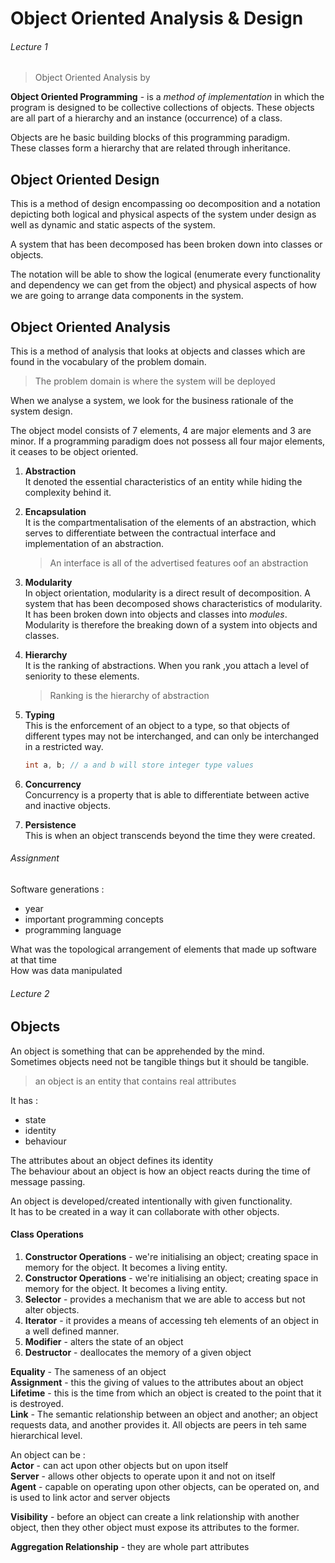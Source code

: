 # Object Oriented Analysis & Design

###### Lecture 1

> Object Oriented Analysis by

**Object Oriented Programming** - is a _method of implementation_ in which the program is designed to be collective collections of objects. These objects are all part of a hierarchy and an instance (occurrence) of a class.

Objects are he basic building blocks of this programming paradigm.  
These classes form a hierarchy that are related through inheritance.

## Object Oriented Design

This is a method of design encompassing oo decomposition and a notation depicting both logical and physical aspects of the system under design as well as dynamic and static aspects of the system.

A system that has been decomposed has been broken down into classes or objects.

The notation will be able to show the logical (enumerate every functionality and dependency we can get from the object) and physical aspects of how we are going to arrange data components in the system.

## Object Oriented Analysis

This is a method of analysis that looks at objects and classes which are found in the vocabulary of the problem domain.

> The problem domain is where the system will be deployed

When we analyse a system, we look for the business rationale of the system design.

The object model consists of 7 elements, 4 are major elements and 3 are minor.
If a programming paradigm does not possess all four major elements, it ceases to be object oriented.

1. **Abstraction**  
   It denoted the essential characteristics of an entity while hiding the complexity behind it.

2. **Encapsulation**  
   It is the compartmentalisation of the elements of an abstraction, which serves to differentiate between the contractual interface and implementation of an abstraction.

   > An interface is all of the advertised features oof an abstraction

3. **Modularity**  
   In object orientation, modularity is a direct result of decomposition. A system that has been decomposed shows characteristics of modularity. It has been broken down into objects and classes into _modules_.  
   Modularity is therefore the breaking down of a system into objects and classes.

4. **Hierarchy**  
   It is the ranking of abstractions. When you rank ,you attach a level of seniority to these elements.

   > Ranking is the hierarchy of abstraction

5. **Typing**  
   This is the enforcement of an object to a type, so that objects of different types may not be interchanged, and can only be interchanged in a restricted way.

   ```c
   int a, b; // a and b will store integer type values
   ```

6. **Concurrency**  
   Concurrency is a property that is able to differentiate between active and inactive objects.

7. **Persistence**  
   This is when an object transcends beyond the time they were created.

###### Assignment

Software generations :

- year
- important programming concepts
- programming language

What was the topological arrangement of elements that made up software at that time  
How was data manipulated

###### Lecture 2

## Objects

An object is something that can be apprehended by the mind.  
Sometimes objects need not be tangible things but it should be tangible.

> an object is an entity that contains real attributes

It has :

- state
- identity
- behaviour

The attributes about an object defines its identity  
The behaviour about an object is how an object reacts during the time of message passing.

An object is developed/created intentionally with given functionality.  
It has to be created in a way it can collaborate with other objects.

#### Class Operations

1. **Constructor Operations** - we're initialising an object; creating space in memory for the object. It becomes a living entity.
2. **Constructor Operations** - we're initialising an object; creating space in memory for the object. It becomes a living entity.
3. **Selector** - provides a mechanism that we are able to access but not alter objects.
4. **Iterator** - it provides a means of accessing teh elements of an object in a well defined manner.
5. **Modifier** - alters the state of an object
6. **Destructor** - deallocates the memory of a given object

**Equality** - The sameness of an object  
**Assignment** - this the giving of values to the attributes about an object  
**Lifetime** - this is the time from which an object is created to the point that it is destroyed.  
**Link** - The semantic relationship between an object and another; an object requests data, and another provides it. All objects are peers in teh same hierarchical level.

An object can be :  
 **Actor** - can act upon other objects but on upon itself  
 **Server** - allows other objects to operate upon it and not on itself  
 **Agent** - capable on operating upon other objects, can be operated on, and is used to link actor and server objects

**Visibility** - before an object can create a link relationship with another object, then they other object must expose its attributes to the former.

**Aggregation Relationship** - they are whole part attributes

